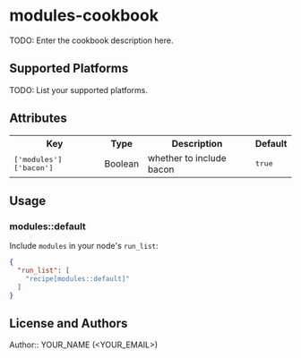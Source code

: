 # modules-cookbook

TODO: Enter the cookbook description here.

## Supported Platforms

TODO: List your supported platforms.

## Attributes

<table>
  <tr>
    <th>Key</th>
    <th>Type</th>
    <th>Description</th>
    <th>Default</th>
  </tr>
  <tr>
    <td><tt>['modules']['bacon']</tt></td>
    <td>Boolean</td>
    <td>whether to include bacon</td>
    <td><tt>true</tt></td>
  </tr>
</table>

## Usage

### modules::default

Include `modules` in your node's `run_list`:

```json
{
  "run_list": [
    "recipe[modules::default]"
  ]
}
```

## License and Authors

Author:: YOUR_NAME (<YOUR_EMAIL>)
